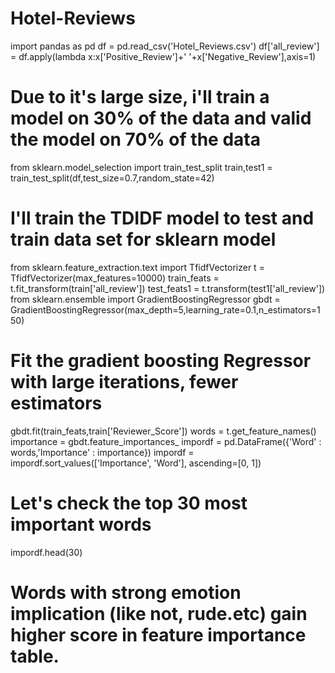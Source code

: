 # Hotel-Reviews
import pandas as pd
df = pd.read_csv('Hotel_Reviews.csv')
df['all_review'] = df.apply(lambda x:x['Positive_Review']+' '+x['Negative_Review'],axis=1)

# Due to it's large size, i'll train a model on 30% of the data and valid the model on 70% of the data

from sklearn.model_selection import train_test_split
train,test1 = train_test_split(df,test_size=0.7,random_state=42)

# I'll train the TDIDF model to test and train data set for sklearn model

from sklearn.feature_extraction.text import TfidfVectorizer
t = TfidfVectorizer(max_features=10000)
train_feats = t.fit_transform(train['all_review'])
test_feats1 = t.transform(test1['all_review'])
from sklearn.ensemble import GradientBoostingRegressor
gbdt = GradientBoostingRegressor(max_depth=5,learning_rate=0.1,n_estimators=150)

# Fit the gradient boosting Regressor with large iterations, fewer estimators

gbdt.fit(train_feats,train['Reviewer_Score'])
words = t.get_feature_names()
importance = gbdt.feature_importances_
impordf = pd.DataFrame({'Word' : words,'Importance' : importance})
impordf = impordf.sort_values(['Importance', 'Word'], ascending=[0, 1])

# Let's check the top 30 most important words
impordf.head(30)

# Words with strong emotion implication (like not, rude.etc) gain higher score in feature importance table.
